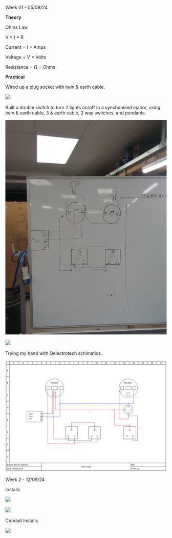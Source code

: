 Week 01 - 05/08/24

**Theory**

Ohms Law

V = I * R

Current = I = Amps

Voltage = V = Volts

Resistance = Ω = Ohms

**Practical**

Wired up a plug socket with twin & earth cable.

![](assets/20240905_171647_IMG_20240905_114834_964.jpg)

Built a double switch to turn 2 lights on/off in a synchonised manor, using twin & earth cable, 3 & earth cable, 2 way switches, and pendants.

![](assets/20240905_171823_IMG_20240905_133334_854.jpg)

![](assets/20240905_171853_IMG_20240905_133317_445.jpg)

Trying my hand with Qelectrotech schimatics.

![](assets/20240909_122253_1_first_install.png)


Week 2 - 12/09/24

Installs

![](assets/20240912_134231_IMG_20240912_123752_279.jpg)

![](assets/20240912_134302_IMG_20240912_124744_243.jpg)


Conduit Installs

![](assets/20240913_160121_IMG_20240913_144118_918.jpg)
